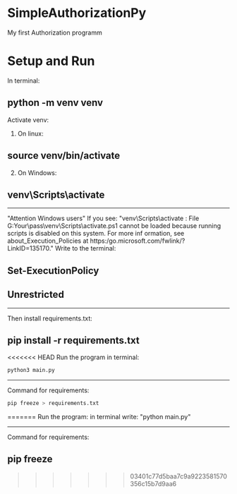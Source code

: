# SimpleAuthorizationPy
My first Authorization programm

# Setup and Run
In terminal:
## python -m venv venv
Activate venv:
1) On linux:
  ## source venv/bin/activate
2) On Windows:
  ## venv\Scripts\activate
________________

"Attention Windows users"
If you see: "venv\Scripts\activate : File G:Your\pass\venv\Scripts\activate.ps1 cannot be loaded because running scripts is disabled on this system. For more inf ormation, see about_Execution_Policies at https:/go.microsoft.com/fwlink/?LinkID=135170."
 Write to the terminal:
  ## Set-ExecutionPolicy
  ## Unrestricted
________________

Then install requirements.txt:
 ## pip install -r requirements.txt
<<<<<<< HEAD
Run the program in terminal:
```sh
python3 main.py
```
________________

Command for requirements:
```sh
pip freeze > requirements.txt
```

=======
Run the program:
in terminal write: "python main.py"
________________

Command for requirements:
 ## pip freeze
>>>>>>> 03401c77d5baa7c9a9223581570356c15b7d9aa6
